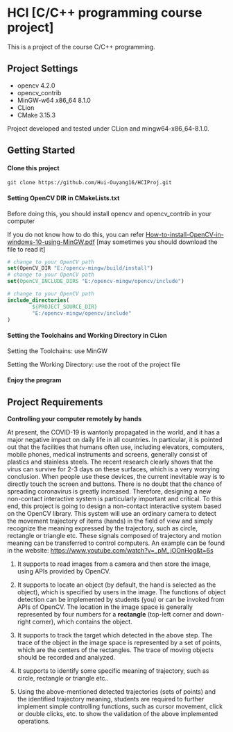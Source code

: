 # HCI [C/C++ programming course project]

This is a project of the course C/C++ programming.



## Project Settings

+ opencv 4.2.0
+ opencv_contrib
+ MinGW-w64 x86_64 8.1.0
+ CLion
+ CMake 3.15.3

Project developed and tested under CLion and mingw64-x86_64-8.1.0.



## Getting Started

#### Clone this project

```
git clone https://github.com/Hui-Ouyang16/HCIProj.git
```

#### Setting OpenCV DIR in CMakeLists.txt

Before doing this, you should install opencv and opencv_contrib in your computer

If you do not know how to do this, you can refer [How-to-install-OpenCV-in-windows-10-using-MinGW.pdf](https://github.com/Hui-Ouyang16/HCIProj/blob/master/docs/How-to-install-OpenCV-in-windows-10-using-MinGW.pdf) [may sometimes you should download the file to read it]

```cmake
# change to your OpenCV path
set(OpenCV_DIR "E:/opencv-mingw/build/install")
# change to your OpenCV path
set(OpenCV_INCLUDE_DIRS "E:/opencv-mingw/opencv/include")

# change to your OpenCV path
include_directories(
        ${PROJECT_SOURCE_DIR}
        "E:/opencv-mingw/opencv/include"
)
```

#### Setting the Toolchains and Working Directory in CLion

Setting the Toolchains: use MinGW

Setting the Working Directory: use the root of the project file

#### Enjoy the program



## Project Requirements

**Controlling your computer remotely by hands**

At present, the COVID-19 is wantonly propagated in the world, and it has a major negative impact on daily life in all countries. In particular, it is pointed out that the facilities that humans often use, including elevators, computers, mobile phones, medical instruments and screens, generally consist of plastics and stainless steels. The recent research clearly shows that the virus can survive for 2-3 days on these surfaces, which is a very worrying conclusion. When people use these devices, the current inevitable way is to directly touch the screen and buttons. There is no doubt that the chance of spreading coronavirus is greatly increased. Therefore, designing a new non-contact interactive system is particularly important and critical. To this end, this project is going to design a non-contact interactive system based on the OpenCV library. This system will use an ordinary camera to detect the movement trajectory of items (hands) in the field of view and simply recognize the meaning expressed by the trajectory, such as circle, rectangle or triangle etc. These signals composed of trajectory and motion meaning can be transferred to control computers. An example can be found in the website: https://www.youtube.com/watch?v=_pM_jOOnHog&t=6s

1)   It supports to read images from a camera and then store the image, using APIs provided by OpenCV.

2)   It supports to locate an object (by default, the hand is selected as the object), which is specified by users in the image. The functions of object detection can be implemented by students (you) or can be invoked from APIs of OpenCV. The location in the image space is generally represented by four numbers for a **rectangle** (top-left corner and down-right corner), which contains the object.

3)   It supports to track the target which detected in the above step. The trace of the object in the image space is represented by a set of points, which are the centers of the rectangles. The trace of moving objects should be recorded and analyzed.

4)   It supports to identify some specific meaning of trajectory, such as circle, rectangle or triangle etc..

5)   Using the above-mentioned detected trajectories (sets of points) and the identified trajectory meaning, students are required to further implement simple controlling functions, such as cursor movement, click or double clicks, etc. to show the validation of the above implemented operations.